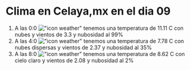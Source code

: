 # Clima en Celaya,mx en el dia 09

1. A las 0:0 !["icon weather"](http://openweathermap.org/img/w/04n.png) tenemos una temperatura de 11.11 C con nubes y  vientos de 3.3 y nubosidad al 99%
1. A las 4:0 !["icon weather"](http://openweathermap.org/img/w/03n.png) tenemos una temperatura de 7.78 C con nubes dispersas y  vientos de 2.37 y nubosidad al 35%
1. A las 8:0 !["icon weather"](http://openweathermap.org/img/w/01d.png) tenemos una temperatura de 8.62 C con cielo claro y  vientos de 2.08 y nubosidad al 2%
